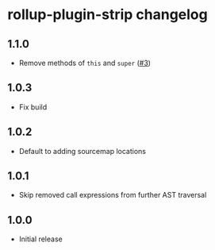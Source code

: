 # rollup-plugin-strip changelog

## 1.1.0

* Remove methods of `this` and `super` ([#3](https://github.com/rollup/rollup-plugin-strip/issues/3))

## 1.0.3

* Fix build

## 1.0.2

* Default to adding sourcemap locations

## 1.0.1

* Skip removed call expressions from further AST traversal

## 1.0.0

* Initial release
